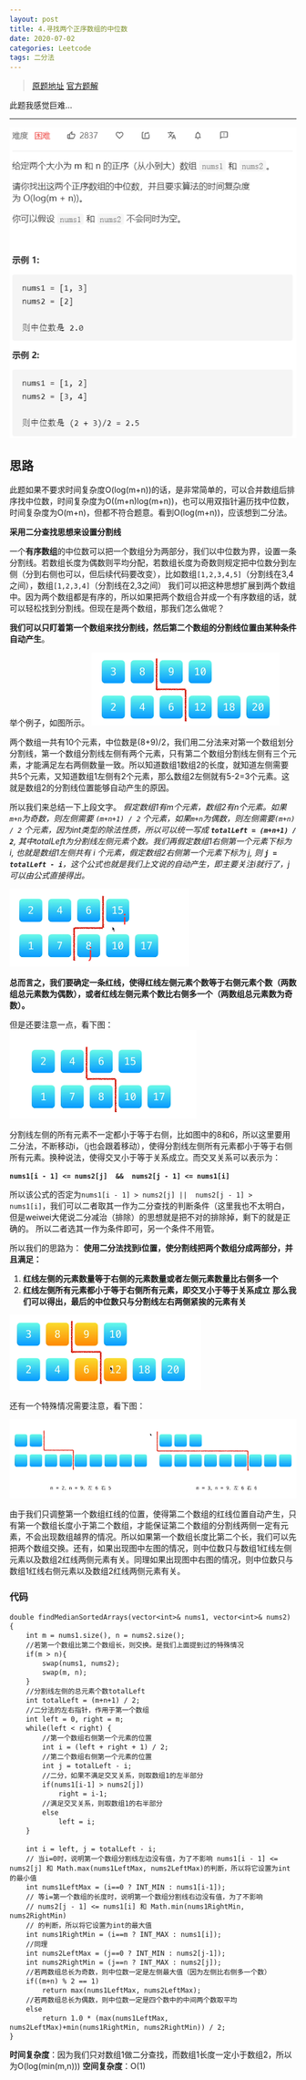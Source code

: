 ```yaml
---
layout: post
title: 4.寻找两个正序数组的中位数
date: 2020-07-02 
categories: Leetcode
tags: 二分法
---
```


> [原题地址](https://leetcode-cn.com/problems/median-of-two-sorted-arrays/) 
> [官方题解](https://leetcode-cn.com/problems/median-of-two-sorted-arrays/solution/xun-zhao-liang-ge-you-xu-shu-zu-de-zhong-wei-s-114/) 

此题我感觉巨难... 

---

![](/images/posts/2020/07/0203.png)

## 思路

此题如果不要求时间复杂度O(log(m+n))的话，是非常简单的，可以合并数组后排序找中位数，时间复杂度为O((m+n)log(m+n))，也可以用双指针遍历找中位数，时间复杂度为O(m+n)，但都不符合题意。看到O(log(m+n))，应该想到二分法。

**采用二分查找思想来设置分割线**

一个**有序数组**的中位数可以把一个数组分为两部分，我们以中位数为界，设置一条分割线。若数组长度为偶数则平均分配，若数组长度为奇数则规定把中位数分到左侧（分到右侧也可以，但后续代码要改变），比如数组`[1,2,3,4,5]`（分割线在3,4之间），数组`[1,2,3,4]`（分割线在2,3之间）
我们可以把这种思想扩展到两个数组中。因为两个数组都是有序的，所以如果把两个数组合并成一个有序数组的话，就可以轻松找到分割线。但现在是两个数组，那我们怎么做呢？

**我们可以只盯着第一个数组来找分割线，然后第二个数组的分割线位置由某种条件自动产生**。

举个例子，如图所示。
![](/images/posts/2020/07/0204.png)

两个数组一共有10个元素，中位数是(8+9)/2，我们用二分法来对第一个数组划分分割线，第一个数组分割线左侧有两个元素，只有第二个数组分割线左侧有三个元素，才能满足左右两侧数量一致。所以知道数组1数组2的长度，就知道左侧需要共5个元素，又知道数组1左侧有2个元素，那么数组2左侧就有5-2=3个元素。这就是数组2的分割线位置能够自动产生的原因。

所以我们来总结一下上段文字。
*假定数组1有m个元素，数组2有n个元素。如果`m+n`为奇数，则左侧需要 `(m+n+1) / 2` 个元素，如果`m+n`为偶数，则左侧需要`(m+n) / 2` 个元素，因为int类型的除法性质，所以可以统一写成 **`totalLeft = (m+n+1) / 2`**, 其中totalLeft为分割线左侧元素个数。我们再假定数组1右侧第一个元素下标为 i, 也就是数组1左侧共有 i 个元素，假定数组2右侧第一个元素下标为 j, 则  **`j = totalLeft - i`**，这个公式也就是我们上文说的自动产生，即主要关注i就行了，j可以由公式直接得出。*

![](/images/posts/2020/07/0205.png)

**总而言之，我们要确定一条红线，使得红线左侧元素个数等于右侧元素个数（两数组总元素数为偶数），或者红线左侧元素个数比右侧多一个（两数组总元素数为奇数）。**

但是还要注意一点，看下图：
![](/images/posts/2020/07/0206.png)

分割线左侧的所有元素不一定都小于等于右侧，比如图中的8和6，所以这里要用二分法，不断移动i，（j也会跟着移动），使得分割线左侧所有元素都小于等于右侧所有元素。换种说法，使得交叉小于等于关系成立。而交叉关系可以表示为：

**`nums1[i - 1] <= nums2[j]  &&  nums2[j - 1] <= nums1[i]`**

所以该公式的否定为`nums1[i - 1] > nums2[j] ||  nums2[j - 1] > nums1[i]`，我们可以二者取其一作为二分查找的判断条件（这里我也不太明白，但是weiwei大佬说二分减治（排除）的思想就是把不对的排除掉，剩下的就是正确的。  所以二者选其一作为条件即可，另一个条件不用管。

所以我们的思路为：
**使用二分法找到i位置，使分割线把两个数组分成两部分，并且满足：**
1. **红线左侧的元素数量等于右侧的元素数量或者左侧元素数量比右侧多一个**
2. **红线左侧所有元素都小于等于右侧所有元素，即交叉小于等于关系成立**
**那么我们可以得出，最后的中位数只与分割线左右两侧紧挨的元素有关**

![](/images/posts/2020/07/0207.png)

还有一个特殊情况需要注意，看下图：

![](/images/posts/2020/07/0208.png)

由于我们只调整第一个数组红线的位置，使得第二个数组的红线位置自动产生，只有第一个数组长度小于第二个数组，才能保证第二个数组的分割线两侧一定有元素，不会出现数组越界的情况。所以如果第一个数组长度比第二个长，我们可以先把两个数组交换。还有，如果出现图中左图的情况，则中位数只与数组1红线左侧元素以及数组2红线两侧元素有关。同理如果出现图中右图的情况，则中位数只与数组1红线右侧元素以及数组2红线两侧元素有关。

### 代码
```
double findMedianSortedArrays(vector<int>& nums1, vector<int>& nums2) {
    int m = nums1.size(), n = nums2.size();
    //若第一个数组比第二个数组长，则交换。是我们上面提到过的特殊情况
    if(m > n){
        swap(nums1, nums2);
        swap(m, n);
    }
    //分割线左侧的总元素个数totalLeft
    int totalLeft = (m+n+1) / 2;
    //二分法的左右指针，作用于第一个数组
    int left = 0, right = m;
    while(left < right) {
        //第一个数组右侧第一个元素的位置
        int i = (left + right + 1) / 2;
        //第二个数组右侧第一个元素的位置
        int j = totalLeft - i;
        //二分，如果不满足交叉关系，则取数组1的左半部分
        if(nums1[i-1] > nums2[j])
            right = i-1;
        //满足交叉关系，则取数组1的右半部分
        else
            left = i;
    }

    int i = left, j = totalLeft - i;
    // 当i=0时，说明第一个数组分割线左边没有值，为了不影响 nums1[i - 1] <= nums2[j] 和 Math.max(nums1LeftMax, nums2LeftMax)的判断，所以将它设置为int的最小值
    int nums1LeftMax = (i==0 ? INT_MIN : nums1[i-1]);
    // 等i=第一个数组的长度时，说明第一个数组分割线右边没有值，为了不影响
    // nums2[j - 1] <= nums1[i] 和 Math.min(nums1RightMin, nums2RightMin)
    // 的判断，所以将它设置为int的最大值
    int nums1RightMin = (i==m ? INT_MAX : nums1[i]);
    //同理
    int nums2LeftMax = (j==0 ? INT_MIN : nums2[j-1]);
    int nums2RightMin = (j==n ? INT_MAX : nums2[j]);
    //若两数组总长为奇数，则中位数一定是左侧最大值（因为左侧比右侧多一个数）
    if((m+n) % 2 == 1)
        return max(nums1LeftMax, nums2LeftMax);
    //若两数组总长为偶数，则中位数一定是四个数中的中间两个数取平均    
    else
        return 1.0 * (max(nums1LeftMax, nums2LeftMax)+min(nums1RightMin, nums2RightMin)) / 2;
}
```

**时间复杂度**：因为我们只对数组1做二分查找，而数组1长度一定小于数组2，所以为O(log(min(m,n)))
**空间复杂度**：O(1)

